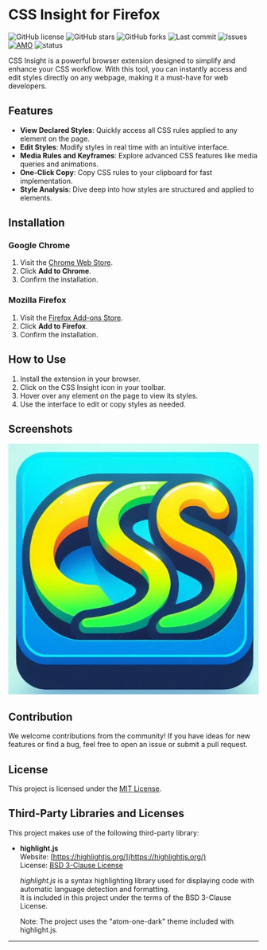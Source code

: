# CSS Insight for Firefox

![GitHub license](https://img.shields.io/github/license/MarkAlexI/CSS-Insight-Firefox)
![GitHub stars](https://img.shields.io/github/stars/MarkAlexI/CSS-Insight-Firefox?style=social)
![GitHub forks](https://img.shields.io/github/forks/MarkAlexI/CSS-Insight-Firefox?style=social)
![Last commit](https://img.shields.io/github/last-commit/MarkAlexI/CSS-Insight-Firefox)
![Issues](https://img.shields.io/github/issues/MarkAlexI/CSS-Insight-Firefox)
[![AMO](https://img.shields.io/amo/v/css-insight)](https://addons.mozilla.org/firefox/addon/css-insight)
![status](https://img.shields.io/badge/status-v1.19.0-blue)

CSS Insight is a powerful browser extension designed to simplify and enhance your CSS workflow. With this tool, you can instantly access and edit styles directly on any webpage, making it a must-have for web developers.

## Features

- **View Declared Styles**: Quickly access all CSS rules applied to any element on the page.
- **Edit Styles**: Modify styles in real time with an intuitive interface.
- **Media Rules and Keyframes**: Explore advanced CSS features like media queries and animations.
- **One-Click Copy**: Copy CSS rules to your clipboard for fast implementation.
- **Style Analysis**: Dive deep into how styles are structured and applied to elements.

## Installation

### Google Chrome
1. Visit the [Chrome Web Store](https://chromewebstore.google.com/detail/keejoflofbcbepjbbhnmiomgmjjihmnb).
2. Click **Add to Chrome**.
3. Confirm the installation.

### Mozilla Firefox
1. Visit the [Firefox Add-ons Store](https://addons.mozilla.org/firefox/addon/css-insight).
2. Click **Add to Firefox**.
3. Confirm the installation.

## How to Use

1. Install the extension in your browser.
2. Click on the CSS Insight icon in your toolbar.
3. Hover over any element on the page to view its styles.
4. Use the interface to edit or copy styles as needed.

## Screenshots

![CSS Insight Screenshot](/images/icon-512.png)

## Contribution

We welcome contributions from the community! If you have ideas for new features or find a bug, feel free to open an issue or submit a pull request.

## License

This project is licensed under the [MIT License](LICENSE).

## Third-Party Libraries and Licenses

This project makes use of the following third-party library:

- **highlight.js**  
  Website: [https://highlightjs.org/](https://highlightjs.org/)  
  License: [BSD 3-Clause License](https://github.com/highlightjs/highlight.js/blob/main/LICENSE)

  *highlight.js* is a syntax highlighting library used for displaying code with automatic language detection and formatting.  
  It is included in this project under the terms of the BSD 3-Clause License.
  
  Note: The project uses the "atom-one-dark" theme included with highlight.js.
---